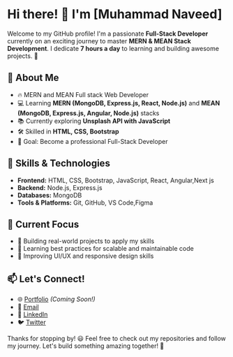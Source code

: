 # Hi there! 👋 I'm [Muhammad Naveed]

Welcome to my GitHub profile! I'm a passionate **Full-Stack Developer** currently on an exciting journey to master **MERN & MEAN Stack Development**. I dedicate **7 hours a day** to learning and building awesome projects. 🚀

## 🚀 About Me
- 🔥 MERN and MEAN Full stack Web Developer
- 💻 Learning **MERN (MongoDB, Express.js, React, Node.js)** and **MEAN (MongoDB, Express.js, Angular, Node.js)** stacks
- 📚 Currently exploring **Unsplash API with JavaScript**
- 🛠️ Skilled in **HTML, CSS, Bootstrap**
- 🎯 Goal: Become a professional Full-Stack Developer

## 🌟 Skills & Technologies
- **Frontend:** HTML, CSS, Bootstrap, JavaScript, React, Angular,Next js
- **Backend:** Node.js, Express.js
- **Databases:** MongoDB
- **Tools & Platforms:** Git, GitHub, VS Code,Figma 

## 📌 Current Focus
- 🚧 Building real-world projects to apply my skills
- 📖 Learning best practices for scalable and maintainable code
- 🎨 Improving UI/UX and responsive design skills

## 📫 Let's Connect!
- 🌐 [Portfolio]() *(Coming Soon!)*
- 📩 [Email](mailto:muhammadnaveedalijatt786@gmail.com)
- 💬 [LinkedIn](#)
- 🐦 [Twitter](#)

Thanks for stopping by! 😃 Feel free to check out my repositories and follow my journey. Let's build something amazing together! 🚀

